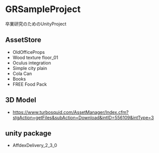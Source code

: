# GRSampleProject

卒業研究のためのUnityProject


## AssetStore
* OldOfficeProps
* Wood texture floor_01
* Oculus integration
* Simple city plain
* Cola Can
* Books
* FREE Food Pack

## 3D Model
* https://www.turbosquid.com/AssetManager/Index.cfm?stgAction=getFiles&subAction=Download&intID=556109&intType=3

## unity package
* AffdexDelivery_2_3_0

